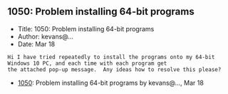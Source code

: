 ## 1050: Problem installing 64-bit programs

- Title: 1050: Problem installing 64-bit programs
- Author: kevans@...
- Date: Mar 18
```
Hi I have tried repeatedly to install the programs onto my 64-bit Windows 10 PC, and each time with each program get
the attached pop-up message.  Any ideas how to resolve this please?
```

- [1050](1050.md): Problem installing 64-bit programs by kevans@..., Mar 18
